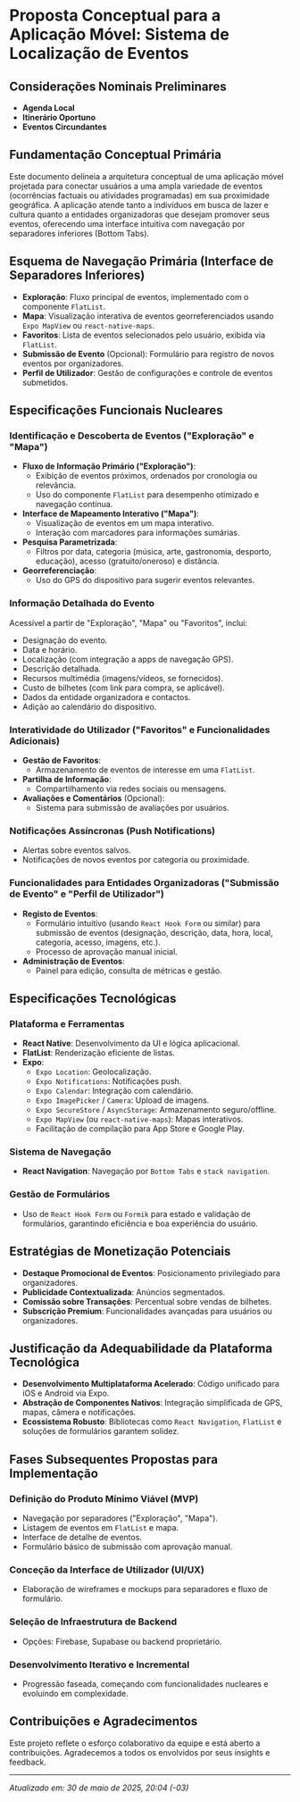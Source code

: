 # Proposta Conceptual para a Aplicação Móvel: Sistema de Localização de Eventos

## Considerações Nominais Preliminares
- **Agenda Local**
- **Itinerário Oportuno**
- **Eventos Circundantes**

## Fundamentação Conceptual Primária

Este documento delineia a arquitetura conceptual de uma aplicação móvel projetada para conectar usuários a uma ampla variedade de eventos (ocorrências factuais ou atividades programadas) em sua proximidade geográfica. A aplicação atende tanto a indivíduos em busca de lazer e cultura quanto a entidades organizadoras que desejam promover seus eventos, oferecendo uma interface intuitiva com navegação por separadores inferiores (Bottom Tabs).

## Esquema de Navegação Primária (Interface de Separadores Inferiores)

- **Exploração**: Fluxo principal de eventos, implementado com o componente `FlatList`.
- **Mapa**: Visualização interativa de eventos georreferenciados usando `Expo MapView` ou `react-native-maps`.
- **Favoritos**: Lista de eventos selecionados pelo usuário, exibida via `FlatList`.
- **Submissão de Evento** (Opcional): Formulário para registro de novos eventos por organizadores.
- **Perfil de Utilizador**: Gestão de configurações e controle de eventos submetidos.

## Especificações Funcionais Nucleares

### Identificação e Descoberta de Eventos ("Exploração" e "Mapa")

- **Fluxo de Informação Primário ("Exploração")**:
  - Exibição de eventos próximos, ordenados por cronologia ou relevância.
  - Uso do componente `FlatList` para desempenho otimizado e navegação contínua.
- **Interface de Mapeamento Interativo ("Mapa")**:
  - Visualização de eventos em um mapa interativo.
  - Interação com marcadores para informações sumárias.
- **Pesquisa Parametrizada**:
  - Filtros por data, categoria (música, arte, gastronomia, desporto, educação), acesso (gratuito/oneroso) e distância.
- **Georreferenciação**:
  - Uso do GPS do dispositivo para sugerir eventos relevantes.

### Informação Detalhada do Evento

Acessível a partir de "Exploração", "Mapa" ou "Favoritos", inclui:
- Designação do evento.
- Data e horário.
- Localização (com integração a apps de navegação GPS).
- Descrição detalhada.
- Recursos multimédia (imagens/vídeos, se fornecidos).
- Custo de bilhetes (com link para compra, se aplicável).
- Dados da entidade organizadora e contactos.
- Adição ao calendário do dispositivo.

### Interatividade do Utilizador ("Favoritos" e Funcionalidades Adicionais)

- **Gestão de Favoritos**:
  - Armazenamento de eventos de interesse em uma `FlatList`.
- **Partilha de Informação**:
  - Compartilhamento via redes sociais ou mensagens.
- **Avaliações e Comentários** (Opcional):
  - Sistema para submissão de avaliações por usuários.

### Notificações Assíncronas (Push Notifications)

- Alertas sobre eventos salvos.
- Notificações de novos eventos por categoria ou proximidade.

### Funcionalidades para Entidades Organizadoras ("Submissão de Evento" e "Perfil de Utilizador")

- **Registo de Eventos**:
  - Formulário intuitivo (usando `React Hook Form` ou similar) para submissão de eventos (designação, descrição, data, hora, local, categoria, acesso, imagens, etc.).
  - Processo de aprovação manual inicial.
- **Administração de Eventos**:
  - Painel para edição, consulta de métricas e gestão.

## Especificações Tecnológicas

### Plataforma e Ferramentas

- **React Native**: Desenvolvimento da UI e lógica aplicacional.
- **FlatList**: Renderização eficiente de listas.
- **Expo**:
  - `Expo Location`: Geolocalização.
  - `Expo Notifications`: Notificações push.
  - `Expo Calendar`: Integração com calendário.
  - `Expo ImagePicker` / `Camera`: Upload de imagens.
  - `Expo SecureStore` / `AsyncStorage`: Armazenamento seguro/offline.
  - `Expo MapView` (ou `react-native-maps`): Mapas interativos.
  - Facilitação de compilação para App Store e Google Play.

### Sistema de Navegação

- **React Navigation**: Navegação por `Bottom Tabs` e `stack navigation`.

### Gestão de Formulários

- Uso de `React Hook Form` ou `Formik` para estado e validação de formulários, garantindo eficiência e boa experiência do usuário.

## Estratégias de Monetização Potenciais

- **Destaque Promocional de Eventos**: Posicionamento privilegiado para organizadores.
- **Publicidade Contextualizada**: Anúncios segmentados.
- **Comissão sobre Transações**: Percentual sobre vendas de bilhetes.
- **Subscrição Premium**: Funcionalidades avançadas para usuários ou organizadores.

## Justificação da Adequabilidade da Plataforma Tecnológica

- **Desenvolvimento Multiplataforma Acelerado**: Código unificado para iOS e Android via Expo.
- **Abstração de Componentes Nativos**: Integração simplificada de GPS, mapas, câmera e notificações.
- **Ecossistema Robusto**: Bibliotecas como `React Navigation`, `FlatList` e soluções de formulários garantem solidez.

## Fases Subsequentes Propostas para Implementação

### Definição do Produto Mínimo Viável (MVP)

- Navegação por separadores ("Exploração", "Mapa").
- Listagem de eventos em `FlatList` e mapa.
- Interface de detalhe de eventos.
- Formulário básico de submissão com aprovação manual.

### Conceção da Interface de Utilizador (UI/UX)

- Elaboração de wireframes e mockups para separadores e fluxo de formulário.

### Seleção de Infraestrutura de Backend

- Opções: Firebase, Supabase ou backend proprietário.

### Desenvolvimento Iterativo e Incremental

- Progressão faseada, começando com funcionalidades nucleares e evoluindo em complexidade.

## Contribuições e Agradecimentos

Este projeto reflete o esforço colaborativo da equipe e está aberto a contribuições. Agradecemos a todos os envolvidos por seus insights e feedback.

---

*Atualizado em: 30 de maio de 2025, 20:04 (-03)*